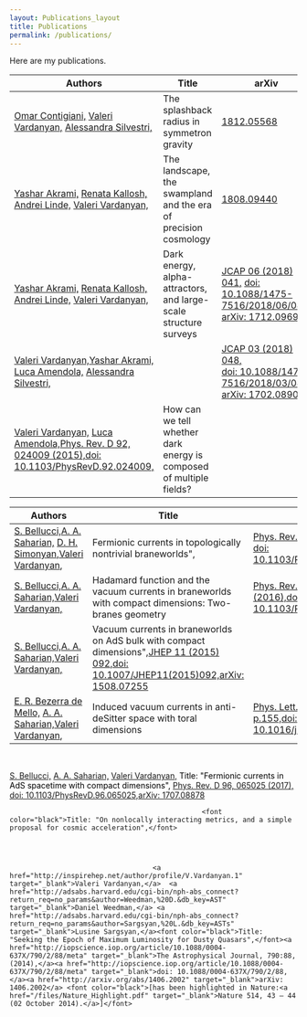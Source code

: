 ```yaml
---
layout: Publications_layout
title: Publications
permalink: /publications/
---
```


Here are my publications.

| Authors                                                      | Title                                                        | arXiv                                                        | Journal                                                      |
| ------------------------------------------------------------ | ------------------------------------------------------------ | ------------------------------------------------------------ | ------------------------------------------------------------ |
| <a href="http://inspirehep.net/author/profile/O.Contigiani.1" target="_blank">Omar Contigiani,</a> <a href="http://inspirehep.net/author/profile/V.Vardanyan.1" target="_blank">Valeri Vardanyan,</a> <a href="http://inspirehep.net/author/profile/Alessandra.Silvestri.1" target="_blank">Alessandra Silvestri,</a> | The splashback radius in symmetron gravity                   | <a href="https://arxiv.org/abs/1812.05568" target="_blank">1812.05568</a> |                                                              |
| <a href="http://inspirehep.net/author/profile/Y.Akrami.2" target="_blank">Yashar Akrami,</a> <a href="http://inspirehep.net/author/profile/R.E.Kallosh.1" target="_blank">Renata Kallosh,</a> <a href="http://inspirehep.net/author/profile/A.D.Linde.1" target="_blank">Andrei Linde,</a> <a href="http://inspirehep.net/author/profile/V.Vardanyan.1" target="_blank">Valeri Vardanyan,</a> | The landscape, the swampland and the era of precision cosmology | <a href="https://arxiv.org/abs/1808.09440" target="_blank">1808.09440</a> |                                                              |
| <a href="http://inspirehep.net/author/profile/Y.Akrami.2" target="_blank">Yashar Akrami,</a>  <a href="http://inspirehep.net/author/profile/R.E.Kallosh.1" target="_blank">Renata Kallosh,</a> <a href="http://inspirehep.net/author/profile/A.D.Linde.1" target="_blank">Andrei Linde,</a> <a href="http://inspirehep.net/author/profile/V.Vardanyan.1" target="_blank">Valeri Vardanyan,</a> | Dark energy, alpha-attractors, and large-scale structure surveys | <a href="http://iopscience.iop.org/article/10.1088/1475-7516/2018/06/041" target="_blank">JCAP 06 (2018) 041,</a> <a href="http://iopscience.iop.org/article/10.1088/1475-7516/2018/06/041" target="_blank">doi: 10.1088/1475-7516/2018/06/041,</a> <a href="https://arxiv.org/abs/1712.09693" target="_blank">arXiv: 1712.09693</a> |                                                              |
| <a href="http://inspirehep.net/author/profile/V.Vardanyan.1" target="_blank">Valeri Vardanyan,</a><a href="http://inspirehep.net/author/profile/Y.Akrami.2" target="_blank">Yashar Akrami,</a> <a href="http://inspirehep.net/author/profile/L.Amendola.1" target="_blank">Luca Amendola,</a>     								<a href="http://inspirehep.net/author/profile/Alessandra.Silvestri.1" target="_blank">Alessandra Silvestri,</a> |                                                              | <a href="http://iopscience.iop.org/article/10.1088/1475-7516/2018/03/048/meta" target="_blank">JCAP 03 (2018) 048,</a><br/>   	     								<a href="http://iopscience.iop.org/article/10.1088/1475-7516/2018/03/048/meta" target="_blank">doi: 10.1088/1475-7516/2018/03/048,</a><br/>   	     								<a href="https://arxiv.org/abs/1702.08908" target="_blank">arXiv: 1702.08908</a> |                                                              |
| <a href="http://inspirehep.net/author/profile/V.Vardanyan.1" target="_blank">Valeri Vardanyan,</a> <a href="http://inspirehep.net/author/profile/L.Amendola.1" target="_blank">Luca Amendola,</a><a href="https://journals.aps.org/prd/abstract/10.1103/PhysRevD.92.024009" target="_blank">Phys. Rev. D 92, 024009 (2015),</a><a href="https://journals.aps.org/prd/abstract/10.1103/PhysRevD.92.024009" target="_blank">doi: 10.1103/PhysRevD.92.024009,</a> | How can we tell whether dark energy is composed of multiple fields? |                                                              | <a href="http://arxiv.org/abs/1502.05922" target="_blank">1502.05922</a> |




| Authors                                                      | Title                                                        | arXiv                                                        | Journal |
| ------------------------------------------------------------ | ------------------------------------------------------------ | ------------------------------------------------------------ | ------- |
|<a href="http://inspirehep.net/author/profile/S.Bellucci.1" target="_blank">S. Bellucci,</a><a href="http://inspirehep.net/author/profile/A.A.Saharian.1" target="_blank">A. A. Saharian,</a> <a href="http://inspirehep.net/author/profile/D.H.Simonyan.1" target="_blank">D. H. Simonyan,</a><a href="http://inspirehep.net/author/profile/V.Vardanyan.1" target="_blank">Valeri Vardanyan</a>,|Fermionic currents in topologically nontrivial braneworlds",| <a href="https://journals.aps.org/prd/abstract/10.1103/PhysRevD.98.085020" target="_blank">Phys. Rev. D 98, 085020 (2018),</a> <a href="https://journals.aps.org/prd/abstract/10.1103/PhysRevD.98.085020" target="_blank">doi: 10.1103/PhysRevD.98.085020,</a>|<a href="https://arxiv.org/abs/1808.01577" target="_blank">1808.01577</a>|
|<a href="http://inspirehep.net/author/profile/S.Bellucci.1" target="_blank">S. Bellucci,</a><a href="http://inspirehep.net/author/profile/A.A.Saharian.1" target="_blank">A. A. Saharian,</a><a href="http://inspirehep.net/author/profile/V.Vardanyan.1" target="_blank">Valeri Vardanyan,</a>|Hadamard function and the vacuum currents in braneworlds with compact dimensions: Two-branes geometry|<a href="https://journals.aps.org/prd/abstract/10.1103/PhysRevD.93.084011" target="_blank">Phys. Rev. D 93, 084011 (2016),</a><a href="https://journals.aps.org/prd/abstract/10.1103/PhysRevD.93.084011" target="_blank">doi: 10.1103/PhysRevD.93.084011,</a>|<a href="http://arxiv.org/abs/1512.06569" target="_blank">1512.06569</a>|
|<a href="http://inspirehep.net/author/profile/S.Bellucci.1" target="_blank">S. Bellucci,</a><a href="http://inspirehep.net/author/profile/A.A.Saharian.1" target="_blank">A. A. Saharian,</a><a href="http://inspirehep.net/author/profile/V.Vardanyan.1" target="_blank">Valeri Vardanyan,</a>|Vacuum currents in braneworlds on AdS bulk with compact dimensions",</font><a href="https://link.springer.com/article/10.1007%2FJHEP11%282015%29092" target="_blank">JHEP 11 (2015) 092,</a><a href="https://link.springer.com/article/10.1007%2FJHEP11%282015%29092" target="_blank">doi: 10.1007/JHEP11(2015)092,</a><a href="http://arxiv.org/abs/1508.07255" target="_blank">arXiv: 1508.07255</a>|||
|<a href="http://inspirehep.net/author/profile/E.R.Bezerra.de.Mello.1" target="_blank">E. R. Bezerra de Mello,</a>  <a href="http://inspirehep.net/author/profile/A.A.Saharian.1" target="_blank">A. A. Saharian,</a><a href="http://inspirehep.net/author/profile/V.Vardanyan.1" target="_blank">Valeri Vardanyan</a>,|Induced vacuum currents in anti-deSitter space with toral dimensions|<a href="https://www.sciencedirect.com/science/article/pii/S0370269314009174?via%3Dihub" target="_blank">Phys. Lett. B741 (2015) p.155,</a><a href="https://www.sciencedirect.com/science/article/pii/S0370269314009174?via%3Dihub" target="_blank">doi: 10.1016/j.physletb.2014.12.036,</a>|<a href="http://arxiv.org/abs/1410.28609" target="_blank">arXiv: 1410.28609</a>|
​							











<a href="http://inspirehep.net/author/profile/S.Bellucci.1" target="_blank">S. Bellucci,</a>  <a href="http://inspirehep.net/author/profile/A.A.Saharian.1" target="_blank">A. A. Saharian,</a>  <a href="http://inspirehep.net/author/profile/V.Vardanyan.1" target="_blank">Valeri Vardanyan,</a> <font color="black">Title: "Fermionic currents in AdS spacetime with compact dimensions",</font> <a href="https://journals.aps.org/prd/abstract/10.1103/PhysRevD.96.065025" target="_blank">Phys. Rev. D 96, 065025 (2017),</a> <a href="https://journals.aps.org/prd/abstract/10.1103/PhysRevD.96.065025" target="_blank">doi: 10.1103/PhysRevD.96.065025,</a><a href="https://arxiv.org/abs/1707.08878" target="_blank">arXiv: 1707.08878</a>

   				​     								<font color="black">Title: "On nonlocally interacting metrics, and a simple proposal for cosmic acceleration",</font>
   	​     								
   	​     								
   	​     								
   	​     								
   	​     								<a href="http://inspirehep.net/author/profile/V.Vardanyan.1" target="_blank">Valeri Vardanyan,</a>  <a href="http://adsabs.harvard.edu/cgi-bin/nph-abs_connect?return_req=no_params&author=Weedman,%20D.&db_key=AST" target="_blank">Daniel Weedman,</a> <a href="http://adsabs.harvard.edu/cgi-bin/nph-abs_connect?return_req=no_params&author=Sargsyan,%20L.&db_key=ASTs" target="_blank">Lusine Sargsyan,</a><font color="black">Title: "Seeking the Epoch of Maximum Luminosity for Dusty Quasars",</font><a href="http://iopscience.iop.org/article/10.1088/0004-637X/790/2/88/meta" target="_blank">The Astrophysical Journal, 790:88, (2014),</a><a href="http://iopscience.iop.org/article/10.1088/0004-637X/790/2/88/meta" target="_blank">doi: 10.1088/0004-637X/790/2/88,</a><a href="http://arxiv.org/abs/1406.2002" target="_blank">arXiv: 1406.2002</a> <font color="black">[has been highlighted in Nature:<a href="/files/Nature_Highlight.pdf" target="_blank">Nature 514, 43 – 44 (02 October 2014).</a>]</font>

​								




​										
​																			
​										 									
​												